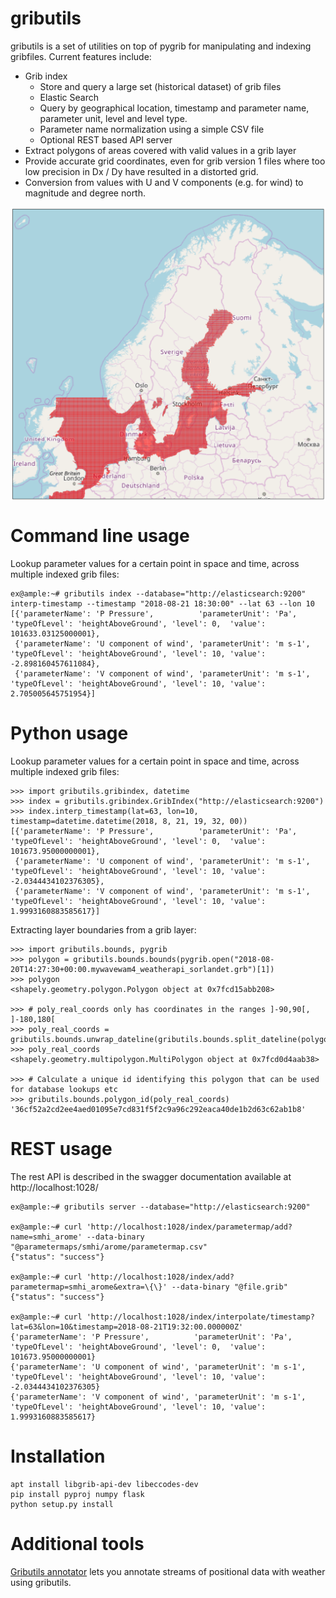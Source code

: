 # gributils
gributils is a set of utilities on top of pygrib for manipulating and
indexing gribfiles. Current features include:

* Grib index
  * Store and query a large set (historical dataset) of grib files
  * Elastic Search
  * Query by geographical location, timestamp and parameter name,
    parameter unit, level and level type.
  * Parameter name normalization using a simple CSV file
  * Optional REST based API server
* Extract polygons of areas covered with valid values in a grib layer
* Provide accurate grid coordinates, even for grib version 1 files
  where too low precision in Dx / Dy have resulted in a distorted grid.
* Conversion from values with U and V components (e.g. for wind) to
  magnitude and degree north.

<img align="center" width="600" src="https://raw.githubusercontent.com/innovationgarage/gributils/master/docs/gribfile.png">

# Command line usage

Lookup parameter values for a certain point in space and time, across
multiple indexed grib files:

    ex@ample:~# gributils index --database="http://elasticsearch:9200" interp-timestamp --timestamp "2018-08-21 18:30:00" --lat 63 --lon 10
    [{'parameterName': 'P Pressure',          'parameterUnit': 'Pa',    'typeOfLevel': 'heightAboveGround', 'level': 0,  'value': 101633.03125000001},
     {'parameterName': 'U component of wind', 'parameterUnit': 'm s-1', 'typeOfLevel': 'heightAboveGround', 'level': 10, 'value': -2.898160457611084},
     {'parameterName': 'V component of wind', 'parameterUnit': 'm s-1', 'typeOfLevel': 'heightAboveGround', 'level': 10, 'value': 2.705005645751954}]

# Python usage

Lookup parameter values for a certain point in space and time, across
multiple indexed grib files:

    >>> import gributils.gribindex, datetime
    >>> index = gributils.gribindex.GribIndex("http://elasticsearch:9200")
    >>> index.interp_timestamp(lat=63, lon=10, timestamp=datetime.datetime(2018, 8, 21, 19, 32, 00))
    [{'parameterName': 'P Pressure',          'parameterUnit': 'Pa',    'typeOfLevel': 'heightAboveGround', 'level': 0,  'value': 101673.95000000001},
     {'parameterName': 'U component of wind', 'parameterUnit': 'm s-1', 'typeOfLevel': 'heightAboveGround', 'level': 10, 'value': -2.0344434102376305},
     {'parameterName': 'V component of wind', 'parameterUnit': 'm s-1', 'typeOfLevel': 'heightAboveGround', 'level': 10, 'value': 1.9993160883585617}]


Extracting layer boundaries from a grib layer:

    >>> import gributils.bounds, pygrib
    >>> polygon = gributils.bounds.bounds(pygrib.open("2018-08-20T14:27:30+00:00.mywavewam4_weatherapi_sorlandet.grb")[1])
    >>> polygon
    <shapely.geometry.polygon.Polygon object at 0x7fcd15abb208>

    >>> # poly_real_coords only has coordinates in the ranges ]-90,90[, ]-180,180[
    >>> poly_real_coords = gributils.bounds.unwrap_dateline(gributils.bounds.split_dateline(polygon))
    >>> poly_real_coords
    <shapely.geometry.multipolygon.MultiPolygon object at 0x7fcd0d4aab38>

    >>> # Calculate a unique id identifying this polygon that can be used for database lookups etc
    >>> gributils.bounds.polygon_id(poly_real_coords)
    '36cf52a2cd2ee4aed01095e7cd831f5f2c9a96c292eaca40de1b2d63c62ab1b8'

# REST usage

The rest API is described in the swagger documentation available at http://localhost:1028/

    ex@ample:~# gributils server --database="http://elasticsearch:9200"

    ex@ample:~# curl 'http://localhost:1028/index/parametermap/add?name=smhi_arome' --data-binary "@parametermaps/smhi/arome/parametermap.csv"
    {"status": "success"}

    ex@ample:~# curl 'http://localhost:1028/index/add?parametermap=smhi_arome&extra=\{\}' --data-binary "@file.grib"
    {"status": "success"}

    ex@ample:~# curl 'http://localhost:1028/index/interpolate/timestamp?lat=63&lon=10&timestamp=2018-08-21T19:32:00.000000Z'
    {'parameterName': 'P Pressure',          'parameterUnit': 'Pa',    'typeOfLevel': 'heightAboveGround', 'level': 0,  'value': 101673.95000000001}
    {'parameterName': 'U component of wind', 'parameterUnit': 'm s-1', 'typeOfLevel': 'heightAboveGround', 'level': 10, 'value': -2.0344434102376305}
    {'parameterName': 'V component of wind', 'parameterUnit': 'm s-1', 'typeOfLevel': 'heightAboveGround', 'level': 10, 'value': 1.9993160883585617}

# Installation

    apt install libgrib-api-dev libeccodes-dev
    pip install pyproj numpy flask
    python setup.py install

# Additional tools

[Gributils annotator](https://github.com/innovationgarage/gributils-annotator) lets you annotate streams of positional data with weather using gributils.
